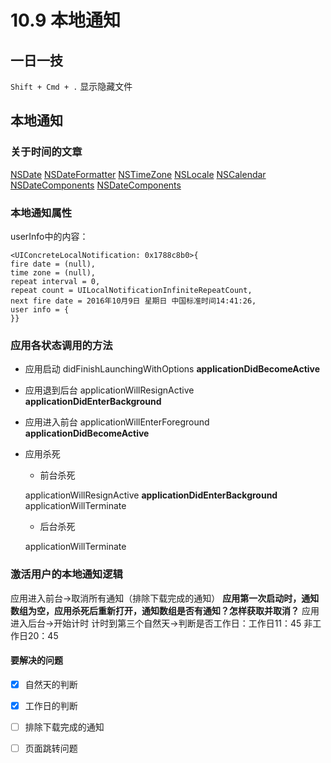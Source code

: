 # 10.9 本地通知

## 一日一技

`Shift + Cmd + .` 显示隐藏文件

## 本地通知

### 关于时间的文章

[NSDate](https://my.oschina.net/yongbin45/blog/150114)
[NSDateFormatter](https://my.oschina.net/yongbin45/blog/150667)
[NSTimeZone](https://my.oschina.net/yongbin45/blog/151376)
[NSLocale](https://my.oschina.net/yongbin45/blog/156130)
[NSCalendar NSDateComponents](https://my.oschina.net/yongbin45/blog/156181)
[NSDateComponents](http://nshipster.cn/nsdatecomponents/)

### 本地通知属性

userInfo中的内容：

```
<UIConcreteLocalNotification: 0x1788c8b0>{
fire date = (null), 
time zone = (null), 
repeat interval = 0, 
repeat count = UILocalNotificationInfiniteRepeatCount, 
next fire date = 2016年10月9日 星期日 中国标准时间14:41:26, 
user info = {
}}
```

### 应用各状态调用的方法

* 应用启动
didFinishLaunchingWithOptions
**applicationDidBecomeActive**

* 应用退到后台
applicationWillResignActive
**applicationDidEnterBackground**

* 应用进入前台
applicationWillEnterForeground
**applicationDidBecomeActive**

* 应用杀死

	* 前台杀死
	
	applicationWillResignActive
	**applicationDidEnterBackground**
	applicationWillTerminate
	
	* 后台杀死
	
	applicationWillTerminate

### 激活用户的本地通知逻辑

应用进入前台->取消所有通知（排除下载完成的通知）
**应用第一次启动时，通知数组为空，应用杀死后重新打开，通知数组是否有通知？怎样获取并取消？**
应用进入后台->开始计时
计时到第三个自然天->判断是否工作日：工作日11：45 非工作日20：45

#### 要解决的问题

- [x] 自然天的判断
- [x] 工作日的判断
- [ ] 排除下载完成的通知
- [ ] 页面跳转问题

